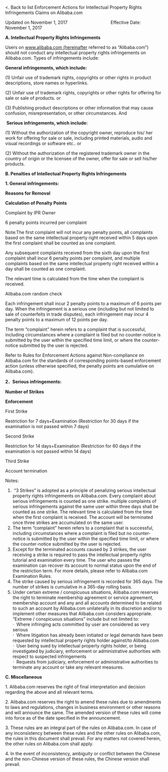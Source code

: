 <. Back to list Enforcement Actions for Intellectual Property Rights Infringements Claims on Alibaba.com

Updated on November 1, 2017                                   Effective Date: November 1, 2017

**A. Intellectual Property Rights Infringements**

Users on www.alibaba.com (hereinafter referred to as “Alibaba.com”) should not conduct any intellectual property rights infringements on Alibaba.com. Types of infringements include:

**General infringements, which include:**

(1) Unfair use of trademark rights, copyrights or other rights in product descriptions, store names or hyperlinks.

(2) Unfair use of trademark rights, copyrights or other rights for offering for sale or sale of products. or

(3) Publishing product descriptions or other information that may cause confusion, misrepresentation, or other circumstances. And

 **Serious infringements, which include:**

(1) Without the authorization of the copyright owner, reproduce his/ her work for offering for sale or sale, including printed materials, audio and visual recordings or software etc.. or

(2) Without the authorization of the registered trademark owner in the country of origin or the licensee of the owner, offer for sale or sell his/her products.

**B. Penalties of Intellectual Property Rights Infringements**

**1\. General infringements:**

**Reasons for Removal**

**Calculation of Penalty Points**

Complaint by IPR Owner

6 penalty points incurred per complaint

Note:The first complaint will not incur any penalty points, all complaints based on the same intellectual property right received within 5 days upon the first complaint shall be counted as one complaint.

Any subsequent complaints received from the sixth day upon the first complaint shall incur 6 penalty points per complaint, and multiple complaints based on the same intellectual property right received within a day shall be counted as one complaint. 

The relevant time is calculated from the time when the complaint is received.

Alibaba.com random check

  
Each infringement shall incur 2 penalty points to a maximum of 6 points per day. When the infringement is a serious one (including but not limited to sale of counterfeits in trade disputes), each infringement may incur 4 penalty points to a maximum of 12 points per day.

The term “complaint” herein refers to a complaint that is successful, including circumstances where a complaint is filed but no counter-notice is submitted by the user within the specified time limit, or where the counter-notice submitted by the user is rejected.

Refer to Rules for Enforcement Actions against Non-compliance on Alibaba.com for the standards of corresponding points-based enforcement action (unless otherwise specified, the penalty points are cumulative on Alibaba.com).

**2．Serious infringements:**

**Number of Strikes**

**Enforcement**

First Strike

Restriction for 7 days+Examination (Restriction for 30 days if the examination is not passed within 7 days)

Second Strike

Restriction for 14 days+Examination (Restriction for 60 days if the examination is not passed within 14 days)

Third Strike

Account termination

Notes:

1.   “3 Strikes” is adopted as a principle of penalizing serious intellectual property rights infringements on Alibaba.com. Every complaint about serious infringements is counted as one strike. multiple complaints of serious infringements against the same user within three days shall be counted as one strike. The relevant time is calculated from the time when the first complaint is received. The account will be terminated once three strikes are accumulated on the same user.
2.  The term “complaint” herein refers to a complaint that is successful, including circumstances where a complaint is filed but no counter-notice is submitted by the user within the specified time limit, or where the counter-notice submitted by the user is rejected.
3.  Except for the terminated accounts caused by 3 strikes, the user receiving a strike is required to pass the intellectual property rights tutorial and examination every time. The user who passes the examination can recover its account to normal status upon the end of the restriction term. For more details, please refer to Alibaba.com Examination Rules.
4.  The strike caused by serious infringement is recorded for 365 days. The number of strikes is cumulative in a 365-day rolling basis. 
5.  Under certain extreme / conspicuous situations, Alibaba.com reserves the right to terminate membership agreement or service agreement, membership account and any and all accounts determined to be related to such an account by Alibaba.com unilaterally in its discretion and/or to implement other measures that Alibaba.com considers appropriate.  “Extreme / conspicuous situations” include but not limited to:  
    ·  Where infringing acts committed by user are considered as very serious  
    ·  Where litigation has already been initiated or legal demands have been requested by intellectual property rights holder against/to Alibaba.com  
    ·  User being sued by intellectual property rights holder, or being investigated by judiciary, enforcement or administrative authorities with respect to suspected infringements  
    ·  Requests from judiciary, enforcement or administrative authorities to terminate any account or take any relevant measures.

**C. Miscellaneous**

1\. Alibaba.com reserves the right of final interpretation and decision regarding the above and all relevant terms.

2\. Alibaba.com reserves the right to amend these rules due to amendments to laws and regulations, changes in business environment or other reasons and will announce the same. The amended version of these rules will come into force as of the date specified in the announcement.

3\. These rules are an integral part of the rules on Alibaba.com. In case of any inconsistency between these rules and the other rules on Alibaba.com, the rules in this document shall prevail. For any matters not covered herein, the other rules on Alibaba.com shall apply.

4. In the event of inconsistency, ambiguity or conflict between the Chinese and the non-Chinese version of these rules, the Chinese version shall prevail.
